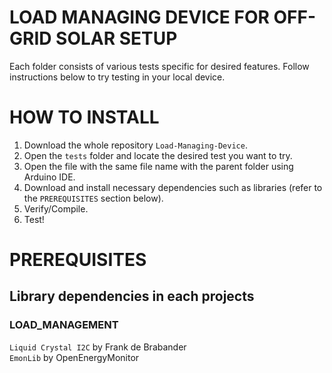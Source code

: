 # LOAD MANAGING DEVICE FOR OFF-GRID SOLAR SETUP
Each folder consists of various tests specific for desired features. Follow instructions below to try testing in your local device.

# HOW TO INSTALL
1. Download the whole repository `Load-Managing-Device`.
2. Open the `tests` folder and locate the desired test you want to try.
2. Open the file with the same file name with the parent folder using Arduino IDE.
3. Download and install necessary dependencies such as libraries (refer to the `PREREQUISITES` section below).
4. Verify/Compile.
5. Test!

# PREREQUISITES
## Library dependencies in each projects
### LOAD_MANAGEMENT
`Liquid Crystal I2C` by Frank de Brabander <br>
`EmonLib` by OpenEnergyMonitor